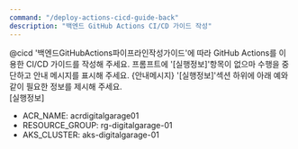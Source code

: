 ```yaml
---
command: "/deploy-actions-cicd-guide-back"
description: "백엔드 GitHub Actions CI/CD 가이드 작성"
---
```


@cicd 
'백엔드GitHubActions파이프라인작성가이드'에 따라 GitHub Actions를 이용한 CI/CD 가이드를 작성해 주세요. 
프롬프트에 '[실행정보]'항목이 없으마 수행을 중단하고 안내 메시지를 표시해 주세요. 
{안내메시지}
'[실행정보]'섹션 하위에 아래 예와 같이 필요한 정보를 제시해 주세요.   
[실행정보]
- ACR_NAME: acrdigitalgarage01
- RESOURCE_GROUP: rg-digitalgarage-01
- AKS_CLUSTER: aks-digitalgarage-01
